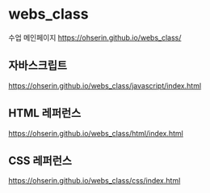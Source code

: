 # webs_class
수업
메인페이지
https://ohserin.github.io/webs_class/

## 자바스크립트
https://ohserin.github.io/webs_class/javascript/index.html

## HTML 레퍼런스
https://ohserin.github.io/webs_class/html/index.html

## CSS 레퍼런스
https://ohserin.github.io/webs_class/css/index.html
